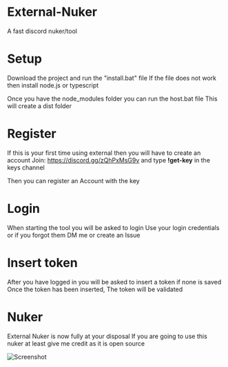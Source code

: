 # External-Nuker

A fast discord nuker/tool

# Setup

Download the project and run the "install.bat" file
If the file does not work then install node.js or typescript

Once you have the node_modules folder you can run the host.bat file
This will create a dist folder 

# Register

If this is your first time using external then you will have to create an account
Join: https://discord.gg/zQhPxMsG9v and type **!get-key** in the keys channel

Then you can register an Account with the key

# Login

When starting the tool you will be asked to login
Use your login credentials or if you forgot them DM me or create an Issue

# Insert token

After you have logged in you will be asked to insert a token if none is saved
Once the token has been inserted, The token will be validated

# Nuker

External Nuker is now fully at your disposal
If you are going to use this nuker at least give me credit as it is open source


![Screenshot](https://github.com/SlayerM7/External-Nuker/blob/main/Capture.JPG)
